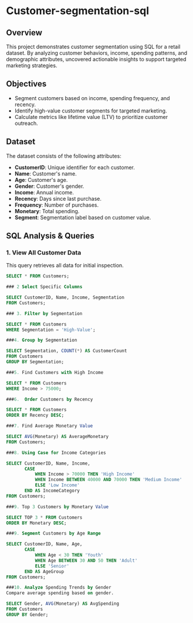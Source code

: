 # Customer-segmentation-sql
## Overview
This project demonstrates customer segmentation using SQL for a retail dataset. By analyzing customer behaviors, income, spending patterns, and demographic attributes, uncovered actionable insights to support targeted marketing strategies.

## Objectives
- Segment customers based on income, spending frequency, and recency.
- Identify high-value customer segments for targeted marketing.
- Calculate metrics like lifetime value (LTV) to prioritize customer outreach.

## Dataset
The dataset consists of the following attributes:
- **CustomerID**: Unique identifier for each customer.
- **Name**: Customer's name.
- **Age**: Customer's age.
- **Gender**: Customer's gender.
- **Income**: Annual income.
- **Recency**: Days since last purchase.
- **Frequency**: Number of purchases.
- **Monetary**: Total spending.
- **Segment**: Segmentation label based on customer value.

## SQL Analysis & Queries
### 1. View All Customer Data
This query retrieves all data for initial inspection.

```sql
SELECT * FROM Customers;

### 2 Select Specific Columns

SELECT CustomerID, Name, Income, Segmentation
FROM Customers;

### 3. Filter by Segmentation

SELECT * FROM Customers
WHERE Segmentation = 'High-Value';

###4. Group by Segmentation

SELECT Segmentation, COUNT(*) AS CustomerCount
FROM Customers
GROUP BY Segmentation;

###5. Find Customers with High Income

SELECT * FROM Customers
WHERE Income > 75000;

###6.  Order Customers by Recency

SELECT * FROM Customers
ORDER BY Recency DESC;

###7. Find Average Monetary Value

SELECT AVG(Monetary) AS AverageMonetary
FROM Customers;

###8. Using Case for Income Categories

SELECT CustomerID, Name, Income,
       CASE
           WHEN Income > 70000 THEN 'High Income'
           WHEN Income BETWEEN 40000 AND 70000 THEN 'Medium Income'
           ELSE 'Low Income'
       END AS IncomeCategory
FROM Customers;

###9. Top 3 Customers by Monetary Value

SELECT TOP 3 * FROM Customers
ORDER BY Monetary DESC;

###9. Segment Customers by Age Range

SELECT CustomerID, Name, Age,
       CASE
           WHEN Age < 30 THEN 'Youth'
           WHEN Age BETWEEN 30 AND 50 THEN 'Adult'
           ELSE 'Senior'
       END AS AgeGroup
FROM Customers;

###10. Analyze Spending Trends by Gender
Compare average spending based on gender.

SELECT Gender, AVG(Monetary) AS AvgSpending
FROM Customers
GROUP BY Gender;
